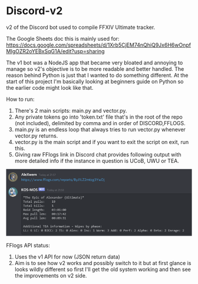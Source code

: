 # Discord-v2
v2 of the Discord bot used to compile FFXIV Ultimate tracker.

The Google Sheets doc this is mainly used for:
https://docs.google.com/spreadsheets/d/1Xrb5CjEM74nQhiQ9Jx6H6wOnpfMIgOZR2oYEBxSqG1A/edit?usp=sharing

The v1 bot was a NodeJS app that became very bloated and annoying to manage so v2's objective is to be more readable and better handled. The reason behind Python is just that I wanted to do something different. At the start of this project I'm basically looking at beginners guide on Python so the earlier code might look like that.

How to run:
1. There's 2 main scripts: main.py and vector.py.
2. Any private tokens go into 'token.txt' file that's in the root of the repo (not included), delimited by comma and in order of DISCORD,FFLOGS.
3. main.py is an endless loop that always tries to run vector.py whenever vector.py returns.
4. vector.py is the main script and if you want to exit the script on exit, run this.
5. Giving raw FFlogs link in Discord chat provides following output with more detailed info if the instance in question is UCoB, UWU or TEA.
<img src="https://github.com/AleXwern/Discord-v2/blob/main/output.png" alt="drawing" width="800"/>

FFlogs API status:
1. Uses the v1 API for now (JSON return data)
2. Aim is to see how v2 works and possibly switch to it but at first glance is looks wildly different so first I'll get the old system working and then see the improvements on v2 side.